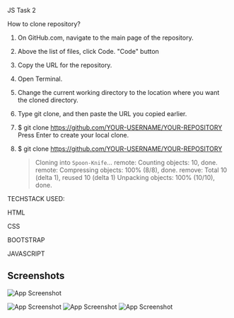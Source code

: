 JS Task 2

How to clone repository?

1. On GitHub.com, navigate to the main page of the repository.

2. Above the list of files, click Code.
   "Code" button

3. Copy the URL for the repository.

4. Open Terminal.

5. Change the current working directory to the location where you want the cloned directory.

6. Type git clone, and then paste the URL you copied earlier.

7. $ git clone https://github.com/YOUR-USERNAME/YOUR-REPOSITORY
   Press Enter to create your local clone.

8. $ git clone https://github.com/YOUR-USERNAME/YOUR-REPOSITORY
   > Cloning into `Spoon-Knife`...
   > remote: Counting objects: 10, done.
   > remote: Compressing objects: 100% (8/8), done.
   > remove: Total 10 (delta 1), reused 10 (delta 1)
   > Unpacking objects: 100% (10/10), done.

TECHSTACK USED:

HTML

CSS

BOOTSTRAP

JAVASCRIPT

## Screenshots

![App Screenshot](https://i.ibb.co/kSJL99S/Screenshot-20230216-001615.png)

![App Screenshot](https://i.ibb.co/mBQZ88w/Screenshot-20230216-002626.png)
![App Screenshot](https://i.ibb.co/zGXXnVz/Screenshot-20230216-002643.png)
![App Screenshot](https://i.ibb.co/WyTBsbp/Screenshot-20230216-002650.png)
